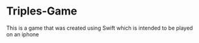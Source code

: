 # Triples-Game
This is a game that was created using Swift which is intended to be played on an iphone 

